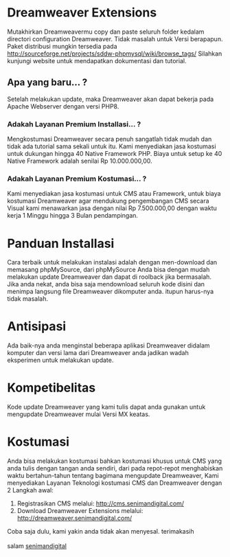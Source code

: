 # Dreamweaver Extensions
Mutakhirkan Dreamweavermu copy dan paste seluruh folder kedalam directori configuration Dreamweaver. Tidak masalah untuk Versi berapapun. Paket distribusi mungkin tersedia pada http://sourceforge.net/projects/sddw-phpmysql/wiki/browse_tags/ Silahkan kunjungi website untuk mendapatkan dokumentasi dan tutorial.

## Apa yang baru... ?
Setelah melakukan update, maka Dreamweaver akan dapat bekerja pada Apache Webserver dengan versi PHP8.

### Adakah Layanan Premium Installasi... ?
Mengkostumasi Dreamweaver secara penuh sangatlah tidak mudah dan tidak ada tutorial sama sekali untuk itu. Kami menyediakan jasa kostumasi untuk dukungan hingga 40 Native Framework PHP. Biaya untuk setup ke 40 Native Framework adalah senilai Rp 10.000.000,00.

### Adakah Layanan Premium Kostumasi... ?
Kami menyediakan jasa kostumasi untuk CMS atau Framework, untuk biaya kostumasi Dreamweaver agar mendukung pengembangan CMS secara Visual kami menawarkan jasa dengan nilai Rp 7.500.000,00 dengan waktu kerja 1 Minggu hingga 3 Bulan pendampingan.

# Panduan Installasi
Cara terbaik untuk melakukan instalasi adalah dengan men-download dan memasang phpMySource, dari phpMySource Anda bisa dengan mudah melakukan update Dreamweaver dan dapat di roolback jika bermasalah. Jika anda nekat, anda bisa saja mendownload seluruh kode disini dan menimpa langsung file Dreamweaver dikomputer anda. itupun harus-nya tidak masalah.

# Antisipasi
Ada baik-nya anda menginstal beberapa aplikasi Dreamweaver didalam komputer dan versi lama dari Dreamweaver anda jadikan wadah eksperimen untuk melakukan update.

# Kompetibelitas
Kode update Dreamweaver yang kami tulis dapat anda gunakan untuk mengupdate Dreamweaver mulai Versi MX keatas.

# Kostumasi
Anda bisa melakukan kostumasi bahkan kostumasi khusus untuk CMS yang anda tulis dengan tangan anda sendiri, dari pada repot-repot menghabiskan waktu bertahun-tahun tentang bagimana mengupdate Dreamweaver, Kami menyediakan Layanan Teknologi kostumasi CMS dan Dreamweaver dengan 2 Langkah awal:
<ol>
  <li>Registrasikan CMS melalui: <a href="http://cms.senimandigital.com/">http://cms.senimandigital.com/</a></li>
  <li>Download Dreamweaver Extensions melalui: <a href="http://dreamweaver.senimandigital.com/">http://dreamweaver.senimandigital.com/</a></li>
</ol>
Coba saja dulu, kami yakin anda tidak akan menyesal. terimakasih
<br /><br />
salam <a href="http://senimandigital.com/">senimandigital</a>
